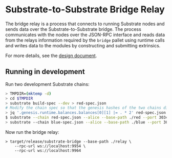 # Substrate-to-Substrate Bridge Relay

The bridge relay is a process that connects to running Substrate nodes and sends data over the Substrate-to-Substrate bridge. The process communicates with the nodes over the JSON-RPC interface and reads data from the relays information required by the `bridge` pallet using runtime calls and writes data to the modules by constructing and submitting extrinsics.

For more details, see the [design document](doc/design.md).

## Running in development

Run two development Substrate chains:

```bash
> TMPDIR=(mktemp -d)
> cd $TMPDIR
> substrate build-spec --dev > red-spec.json
# Modify the chain spec so that the genesis hashes of the two chains differ.
> jq '.genesis.runtime.balances.balances[0][1] |= . * 2' red-spec.json > blue-spec.json 
$ substrate --chain red-spec.json --alice --base-path ./red --port 30343 --ws-port 9954
> substrate --chain blue-spec.json --alice --base-path ./blue --port 30353 --ws-port 9964
```

Now run the bridge relay:

```
> target/release/substrate-bridge --base-path ./relay \
    --rpc-url ws://localhost:9954 \
    --rpc-url ws://localhost:9964
```
